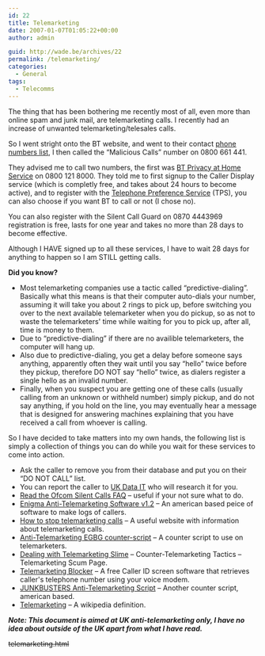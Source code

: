 ```yaml
---
id: 22
title: Telemarketing
date: 2007-01-07T01:05:22+00:00
author: admin

guid: http://wade.be/archives/22
permalink: /telemarketing/
categories:
  - General
tags:
  - Telecomms
---
```

<p class="lead">
  The thing that has been bothering me recently most of all, even more than online spam and junk mail, are telemarketing calls. I recently had an increase of unwanted telemarketing/telesales calls.
</p>

So I went stright onto the BT website, and went to their contact [phone numbers list](https://www.bt.com/feedback/feedback.jsp?formid=contactus_phonelist), I then called the &#8220;Malicious Calls&#8221; number on 0800 661 441.

They advised me to call two numbers, the first was [BT Privacy at Home Service](http://www.bt.com/btprivacy/) on 0800 121 8000. They told me to first signup to the Caller Display service (which is completly free, and takes about 24 hours to become active), and to register with the [Telephone Preference Service](http://www.tpsonline.org.uk/tps/) (TPS), you can also choose if you want BT to call or not (I chose no).

You can also register with the Silent Call Guard on 0870 4443969 registration is free, lasts for one year and takes no more than 28 days to become effective.

Although I HAVE signed up to all these services, I have to wait 28 days for anything to happen so I am STILL getting calls.

**Did you know?**

  * Most telemarketing companies use a tactic called &#8220;predictive-dialing&#8221;. Basically what this means is that their computer auto-dials your number, assuming it will take you about 2 rings to pick up, before switching you over to the next available telemarketer when you do pickup, so as not to waste the telemarketers' time while waiting for you to pick up, after all, time is money to them.
  * Due to &#8220;predictive-dialing&#8221; if there are no availible telemarketers, the computer will hang up.
  * Also due to predictive-dialing, you get a delay before someone says anything, apparently often they wait until you say &#8220;hello&#8221; twice before they pickup, therefore DO NOT say &#8220;hello&#8221; twice, as dialers register a single hello as an invalid number.
  * Finally, when you suspect you are getting one of these calls (usually calling from an unknown or withheld number) simply pickup, and do not say anything, if you hold on the line, you may eventually hear a message that is designed for answering machines explaining that you have received a call from whoever is calling.

So I have decided to take matters into my own hands, the following list is simply a collection of things you can do while you wait for these services to come into action.

  * Ask the caller to remove you from their database and put you on their &#8220;DO NOT CALL&#8221; list.
  * You can report the caller to [UK Data IT](http://web.archive.org/web/20111222041725/http://www.ukdatait.co.uk:80/cgi-bin/report.htm) who will research it for you.
  * [Read the Ofcom Silent Calls FAQ](http://web.archive.org/web/20080624101106/http://ofcom.org.uk:80/media/mofaq/telecoms/silentfaqs/?a=87101) &#8211; useful if your not sure what to do.
  * [Enigma Anti-Telemarketing Software v1.2](http://web.archive.org/web/20061104235223/http://downloads.pcworld.com:80/pub/new/fun_and_games/humor/enats12.exe) &#8211; An american based peice of software to make logs of callers.
  * [How to stop telemarketing calls](http://www.cexx.org/telejunk.htm) &#8211; A useful website with information about telemarketing calls.
  * [Anti-Telemarketing EGBG counter-script](http://www.xs4all.nl/%7Eegbg/counterscript.html) &#8211; A counter script to use on telemarketers.
  * [Dealing with Telemarketing Slime](http://www.scn.org/%7Ebk269/telemarketing.html) &#8211; Counter-Telemarketing Tactics &#8211; Telemarketing Scum Page.
  * [Telemarketing Blocker](http://web.archive.org/web/20070818061859/http://www.kengolf.com/download/teleblocker.zip) &#8211; A free Caller ID screen software that retrieves caller's telephone number using your voice modem.
  * [JUNKBUSTERS Anti-Telemarketing Script](http://web.archive.org/web/20090130062155/http://junkbusters.com:80/script.html) &#8211; Another counter script, american based.
  * [Telemarketing](http://en.wikipedia.org/wiki/Telemarketing) &#8211; A wikipedia definition.

_**Note: This document is aimed at UK anti-telemarketing only, I have no idea about outside of the UK apart from what I have read.**_

<strike>telemarketing.html</strike>